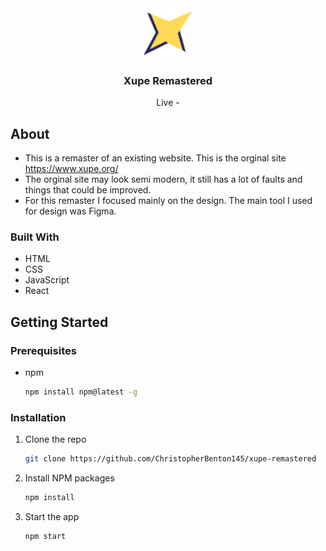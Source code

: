 <!-- PROJECT LOGO -->
<div align="center">
  <img src="/public/favicon.ico" alt="Logo" width="80" height="80">
  <h3 align="center">Xupe Remastered</h3>
  <p align="center">
    Live - <a href=""></a>
  </p>
</div>

<!-- ABOUT -->
## About
* This is a remaster of an existing website. This is the orginal site <a href="https://www.xupe.org/">https://www.xupe.org/</a>
* The orginal site may look semi modern, it still has a lot of faults and things that could be improved.
* For this remaster I focused mainly on the design. The main tool I used for design was Figma.

### Built With
* HTML
* CSS
* JavaScript
* React

<!-- GETTING STARTED -->
## Getting Started

### Prerequisites
* npm
  ```sh
  npm install npm@latest -g
  ```

### Installation
1. Clone the repo
   ```sh
   git clone https://github.com/ChristopherBenton145/xupe-remastered
   ```
2. Install NPM packages
   ```sh
   npm install
   ```
3. Start the app
   ```js
   npm start
   ```
